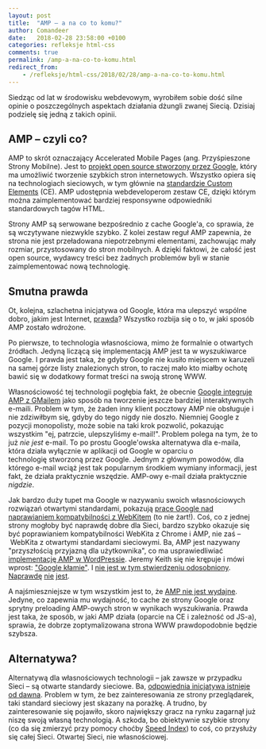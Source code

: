 ```yaml
---
layout: post
title:  "AMP – a na co to komu?"
author: Comandeer
date:   2018-02-28 23:58:00 +0100
categories: refleksje html-css
comments: true
permalink: /amp-a-na-co-to-komu.html
redirect_from:
    - /refleksje/html-css/2018/02/28/amp-a-na-co-to-komu.html
---
```


Siedząc od lat w środowisku webdevowym, wyrobiłem sobie dość silne opinie o poszczególnych aspektach działania dżungli zwanej Siecią. Dzisiaj podzielę się jedną z takich opinii.

## AMP – czyli co?

AMP to skrót oznaczający Accelerated Mobile Pages (ang. Przyśpieszone Strony Mobilne). Jest to [projekt open source stworzony przez Google](https://www.ampproject.org/), który ma umożliwić tworzenie szybkich stron internetowych. Wszystko opiera się na technologiach sieciowych, w tym głównie na [standardzie Custom Elements](https://developers.google.com/web/fundamentals/web-components/customelements) (CE). AMP udostępnia webdeveloperom zestaw CE, dzięki którym można zaimplementować bardziej responsywne odpowiedniki standardowych tagów HTML.

Strony AMP są serwowane bezpośrednio z cache Google'a, co sprawia, że są wczytywane niezwykle szybko. Z kolei zestaw reguł AMP zapewnia, że strona nie jest przeładowana niepotrzebnymi elementami, zachowując mały rozmiar, przystosowany do stron mobilnych. A dzięki faktowi, że całość jest open source, wydawcy treści bez żadnych problemów byli w stanie zaimplementować nową technologię.

## Smutna prawda

Ot, kolejna, szlachetna inicjatywa od Google, która ma ulepszyć wspólne dobro, jakim jest Internet, [prawda](https://www.youtube.com/watch?v=zTuUAlMveBU)? Wszystko rozbija się o to, w jaki sposób AMP zostało wdrożone.

Po pierwsze, to technologia własnościowa, mimo że formalnie o otwartych źródłach. Jedyną liczącą się implementacją AMP jest ta w wyszukiwarce Google. I prawda jest taka, że gdyby Google nie kusiło miejscem w karuzeli na samej górze listy znalezionych stron, to raczej mało kto miałby ochotę bawić się w dodatkowy format treści na swoją stronę WWW.

Własnościowość tej technologii pogłębia fakt, że obecnie [Google integruje AMP z GMailem](https://www.blog.google/products/g-suite/bringing-power-amp-gmail/) jako sposób na tworzenie jeszcze bardziej interaktywnych e-maili. Problem w tym, że żaden inny klient pocztowy AMP nie obsługuje i nie zdziwiłbym się, gdyby do tego nigdy nie doszło. Niemniej Google z pozycji monopolisty, może sobie na taki krok pozwolić, pokazując wszystkim "ej, patrzcie, ulepszyliśmy e-mail!". Problem polega na tym, że to już _nie jest_ e-mail. To po prostu Google'owska alternatywa dla e-maila, która działa wyłącznie w aplikacji od Google w oparciu o technologię stworzoną przez Google. Jednym z głównym powodów, dla którego e-mail wciąż jest tak popularnym środkiem wymiany informacji, jest fakt, że działa praktycznie wszędzie. AMP-owy e-mail działa praktycznie _nigdzie_.

Jak bardzo duży tupet ma Google w nazywaniu swoich własnościowych rozwiązań otwartymi standardami, pokazują [prace Google nad naprawianiem kompatybilności z WebKitem](http://frederic-wang.fr/amp-and-igalia-working-together-to-improve-the-web-platform.html) (to nie żart!). Coś, co z jednej strony mogłoby być naprawdę dobre dla Sieci, bardzo szybko okazuje się być poprawianiem kompatybilności WebKita z Chrome i AMP, nie zaś – WebKita z otwartymi standardami sieciowymi. Ba, AMP jest nazywany "przyszłością przyjazną dla użytkownika", co ma usprawiedliwiać [implementację AMP w WordPressie](https://twitter.com/AMPhtml/status/963443140005957632). Jeremy Keith się nie krępuje i mówi wprost: ["Google kłamie"](https://adactio.com/journal/13035). I [nie jest w tym stwierdzeniu odosobniony](http://ampletter.org/). [Naprawdę](https://ethanmarcotte.com/wrote/amplified/) [nie](https://github.com/ampproject/amphtml/issues/13597) [jest](https://www.zachleat.com/web/amp-letter/).

A najśmieszniejsze w tym wszystkim jest to, że [AMP nie jest wydajne](https://ferdychristant.com/amp-the-missing-controversy-3b424031047). Jedyne, co zapewnia mu wydajność, to cache ze strony Google oraz sprytny preloading AMP-owych stron w wynikach wyszukiwania. Prawda jest taka, że sposób, w jaki AMP działa (oparcie na CE i zależność od JS-a), sprawia, że dobrze zoptymalizowana strona WWW prawdopodobnie będzie szybsza.

## Alternatywa?

Alternatywą dla własnościowych technologii – jak zawsze w przypadku Sieci – są otwarte standardy sieciowe. Ba, [odpowiednia inicjatywa istnieje od dawna](https://timkadlec.com/2016/02/a-standardized-alternative-to-amp/). Problem w tym, że bez zainteresowania ze strony przeglądarek, taki standard sieciowy jest skazany na porażkę. A trudno, by zainteresowanie się pojawiło, skoro największy gracz na rynku zagarnął już niszę swoją własną technologią. A szkoda, bo obiektywnie szybkie strony (co da się zmierzyć przy pomocy choćby [Speed Index](https://sites.google.com/a/webpagetest.org/docs/using-webpagetest/metrics/speed-index)) to coś, co przysłuży się całej Sieci. Otwartej Sieci, nie własnościowej.
